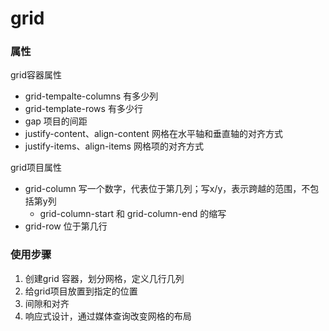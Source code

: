 # grid

### 属性
grid容器属性
- grid-tempalte-columns 有多少列
- grid-template-rows 有多少行
- gap 项目的间距 
- justify-content、align-content 网格在水平轴和垂直轴的对齐方式
- justify-items、align-items 网格项的对齐方式


grid项目属性
- grid-column 写一个数字，代表位于第几列；写x/y，表示跨越的范围，不包括第y列
  - grid-column-start 和 grid-column-end 的缩写
- grid-row 位于第几行

### 使用步骤
1. 创建grid 容器，划分网格，定义几行几列
2. 给grid项目放置到指定的位置
3. 间隙和对齐
4. 响应式设计，通过媒体查询改变网格的布局
